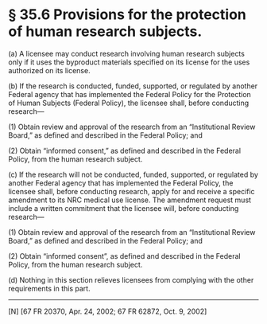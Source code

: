 # § 35.6   Provisions for the protection of human research subjects.

(a) A licensee may conduct research involving human research subjects only if it uses the byproduct materials specified on its license for the uses authorized on its license. 


(b) If the research is conducted, funded, supported, or regulated by another Federal agency that has implemented the Federal Policy for the Protection of Human Subjects (Federal Policy), the licensee shall, before conducting research— 


(1) Obtain review and approval of the research from an “Institutional Review Board,” as defined and described in the Federal Policy; and 


(2) Obtain “informed consent,” as defined and described in the Federal Policy, from the human research subject. 


(c) If the research will not be conducted, funded, supported, or regulated by another Federal agency that has implemented the Federal Policy, the licensee shall, before conducting research, apply for and receive a specific amendment to its NRC medical use license. The amendment request must include a written commitment that the licensee will, before conducting research— 


(1) Obtain review and approval of the research from an “Institutional Review Board,” as defined and described in the Federal Policy; and 


(2) Obtain “informed consent”, as defined and described in the Federal Policy, from the human research subject. 


(d) Nothing in this section relieves licensees from complying with the other requirements in this part. 



---

[N] [67 FR 20370, Apr. 24, 2002; 67 FR 62872, Oct. 9, 2002]




